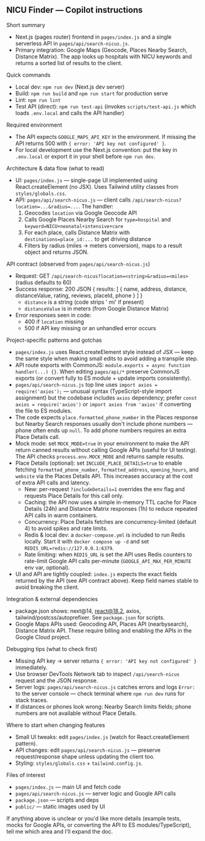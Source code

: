 ## NICU Finder — Copilot instructions

Short summary

- Next.js (pages router) frontend in `pages/index.js` and a single serverless API in `pages/api/search-nicus.js`.
- Primary integration: Google Maps (Geocode, Places Nearby Search, Distance Matrix). The app looks up hospitals with NICU keywords and returns a sorted list of results to the client.

Quick commands

- Local dev: `npm run dev` (Next.js dev server)
- Build: `npm run build` and `npm run start` for production serve
- Lint: `npm run lint`
- Test API (direct): `npm run test-api` (invokes `scripts/test-api.js` which loads `.env.local` and calls the API handler)

Required environment

- The API expects `GOOGLE_MAPS_API_KEY` in the environment. If missing the API returns 500 with `{ error: 'API key not configured' }`.
- For local development use the Next.js convention: put the key in `.env.local` or export it in your shell before `npm run dev`.

Architecture & data flow (what to read)

- UI: `pages/index.js` — single-page UI implemented using React.createElement (no JSX). Uses Tailwind utility classes from `styles/globals.css`.
- API: `pages/api/search-nicus.js` — client calls `/api/search-nicus?location=...&radius=...`. The handler:
  1. Geocodes `location` via Google Geocode API
  2. Calls Google Places Nearby Search for `type=hospital` and `keyword=NICU+neonatal+intensive+care`
  3. For each place, calls Distance Matrix with `destinations=place_id:...` to get driving distance
  4. Filters by radius (miles -> meters conversion), maps to a result object and returns JSON.

API contract (observed from `pages/api/search-nicus.js`)

- Request: GET `/api/search-nicus?location=<string>&radius=<miles>` (radius defaults to 60)
- Success response: 200 JSON { results: [ { name, address, distance, distanceValue, rating, reviews, placeId, phone } ] }
  - `distance` is a string (code strips ' mi' if present)
  - `distanceValue` is in meters (from Google Distance Matrix)
- Error responses seen in code:
  - 400 if `location` missing
  - 500 if API key missing or an unhandled error occurs

Project-specific patterns and gotchas

- `pages/index.js` uses React.createElement style instead of JSX — keep the same style when making small edits to avoid adding a transpile step.
- API route exports with CommonJS: `module.exports = async function handler(...) {}`. When editing `pages/api/*` preserve CommonJS exports (or convert fully to ES module + update imports consistently).
- `pages/api/search-nicus.js` top line uses `import axios = require('axios');` — unusual syntax (TypeScript-style import assignment) but the codebase includes `axios` dependency; prefer `const axios = require('axios')` or `import axios from 'axios'` if converting the file to ES modules.
- The code expects `place.formatted_phone_number` in the Places response but Nearby Search responses usually don't include phone numbers — phone often ends up `null`. To add phone numbers requires an extra Place Details call.
- Mock mode: set `MOCK_MODE=true` in your environment to make the API return canned results without calling Google APIs (useful for UI testing). The API checks `process.env.MOCK_MODE` and returns sample results.
- Place Details (optional): set `INCLUDE_PLACE_DETAILS=true` to enable fetching `formatted_phone_number`, `formatted_address`, `opening_hours`, and `website` via the Places Details API. This increases accuracy at the cost of extra API calls and latency.
  - New: per-request `?includeDetails=1` overrides the env flag and requests Place Details for this call only.
  - Caching: the API now uses a simple in-memory TTL cache for Place Details (24h) and Distance Matrix responses (1h) to reduce repeated API calls in warm containers.
  - Concurrency: Place Details fetches are concurrency-limited (default 4) to avoid spikes and rate limits.
  - Redis & local dev: a `docker-compose.yml` is included to run Redis locally. Start it with `docker compose up -d` and set `REDIS_URL=redis://127.0.0.1:6379`.
  - Rate limiting: when `REDIS_URL` is set the API uses Redis counters to rate-limit Google API calls per-minute (`GOOGLE_API_MAX_PER_MINUTE` env var, optional).
- UI and API are tightly coupled: `index.js` expects the exact fields returned by the API (see API contract above). Keep field names stable to avoid breaking the client.

Integration & external dependencies

- package.json shows: next@14, react@18.2, axios, tailwind/postcss/autoprefixer. See `package.json` for scripts.
- Google Maps APIs used: Geocoding API, Places API (nearbysearch), Distance Matrix API. These require billing and enabling the APIs in the Google Cloud project.

Debugging tips (what to check first)

- Missing API key -> server returns `{ error: 'API key not configured' }` immediately.
- Use browser DevTools Network tab to inspect `/api/search-nicus` request and the JSON response.
- Server logs: `pages/api/search-nicus.js` catches errors and logs `Error:` to the server console — check terminal where `npm run dev` runs for stack traces.
- If distances or phones look wrong: Nearby Search limits fields; phone numbers are not available without Place Details.

Where to start when changing features

- Small UI tweaks: edit `pages/index.js` (watch for React.createElement pattern).
- API changes: edit `pages/api/search-nicus.js` — preserve request/response shape unless updating the client too.
- Styling: `styles/globals.css` + `tailwind.config.js`.

Files of interest

- `pages/index.js` — main UI and fetch code
- `pages/api/search-nicus.js` — server logic and Google API calls
- `package.json` — scripts and deps
- `public/` — static images used by UI

If anything above is unclear or you'd like more details (example tests, mocks for Google APIs, or converting the API to ES modules/TypeScript), tell me which area and I'll expand the doc.
